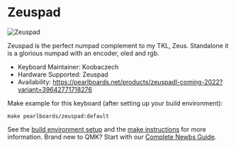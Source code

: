 # Zeuspad

![Zeuspad](https://i.imgur.com/F657DWw.png)

Zeuspad is the perfect numpad complement to my TKL, Zeus. Standalone it is a glorious numpad with an encoder, oled and rgb.

* Keyboard Maintainer: Koobaczech
* Hardware Supported: Zeuspad
* Availability: https://pearlboards.net/products/zeuspadl-coming-2022?variant=39642771718276

Make example for this keyboard (after setting up your build environment):

    make pearlboards/zeuspad:default

See the [build environment setup](https://docs.qmk.fm/#/getting_started_build_tools) and the [make instructions](https://docs.qmk.fm/#/getting_started_make_guide) for more information. Brand new to QMK? Start with our [Complete Newbs Guide](https://docs.qmk.fm/#/newbs).
